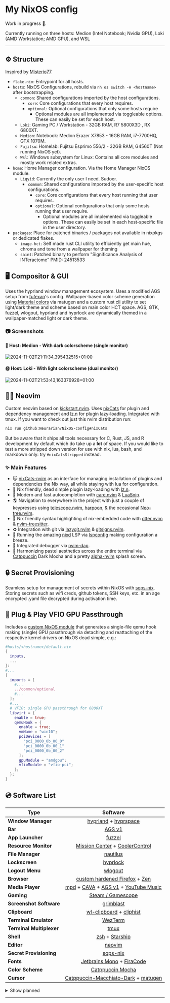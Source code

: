 # My NixOS config

Work in progress 🚧.

Currently running on three hosts: Medion (Intel Notebook; Nvidia GPU), Loki (AMD Workstation; AMD GPU), and WSL

______________________________________________________________________

## ⚙️ Structure

Inspired by [Misterio77](https://github.com/Misterio77/nix-config)

- `flake.nix`: Entrypoint for all hosts.
- `hosts`: NixOS Configurations, rebuild via `nh os switch -H <hostname>` after bootstrapping.
  - `common`: Shared configurations imported by the host configurations.
    - `core`: Core configurations that every host requires.
    - `optional`: Optional configurations that only some hosts require
      - Optional modules are all implemented via toggleable options.
        These can easily be set for each host.
  - `Loki`: Gaming PC / Workstation - 32GB RAM, R7 5800X3D , RX 6800XT.
  - `Medion`: Notebook: Medion Erazer X7853 - 16GB RAM, i7-7700HQ, GTX 1070M.
  - `Fujitsu`: Homelab: Fujitsu Esprimo 556/2 - 32GB RAM, G4560T (Not running NixOS yet).
  - `Wsl`: Windows subsystem for Linux: Contains all core modules and mostly work related extras.
- `home`: Home Manager configuration. Via the Home Manager NixOS module.
  - `Liqyid`: Currently the only user I need. Sudoer.
    - `common`: Shared configurations imported by the user-specific host configurations.
      - `core`: Core configurations that every host running that user requires.
      - `optional`: Optional configurations that only some hosts running that user require.
        - Optional modules are all implemented via toggleable options.
          These can easily be set in each host-specific file in the user directory.
- `packages`: Place for patched binaries / packages not available in nixpkgs or dedicated flakes.
  - `image-hct`: Self made rust CLI utility to efficiently get main hue, chroma and tone from a wallpaper for theming
  - `saint`: Patched binary to perform "Significance Analysis of INTeractome" PMID: 24513533

## 🖥️ Compositor & GUI

Uses the hyprland window management ecosystem. Uses a modified AGS setup from [fufexan](https://github.com/fufexan/dotfiles)'s config. Wallpaper-based color scheme generation using [Material colors](https://m3.material.io/styles/color/the-color-system/key-colors-tones) via matugen and a custom rust cli utility to set light/dark theme and scheme based on main color HCT space. AGS, GTK, fuzzel, wlogout, hyprland and hyprlock are dynamically themed in a wallpaper-matched light or dark theme.

### 📷 Screenshots

#### 🌚 Host: Medion - With dark colorscheme (single monitor)

![2024-11-02T21:11:34,395432515+01:00](https://github.com/user-attachments/assets/78b18a24-52f4-4581-816a-cad09019e564)

#### 🌞 Host: Loki - With light colorscheme (dual monitor)

![2024-11-02T21:53:43,163376928+01:00](https://github.com/user-attachments/assets/02743d90-af2f-47bc-a61f-30ee4277744c)

## 🧑‍💻 Neovim

Custom neovim based on [kickstart.nvim](https://github.com/nvim-lua/kickstart.nvim). Uses [nixCats](https://github.com/BirdeeHub/nixCats-nvim) for plugin and dependency management and [lz.n](https://github.com/nvim-neorocks/lz.n) for plugin lazy-loading. Integrated with tmux. If you want to check out just this nvim distribution run:

```bash
nix run github:Neurarian/NixOS-config#nixCats

```

But be aware that it ships all tools necessary for C, Rust, JS, and R development by default which do take up a **lot** of space. If you would like to test a more stripped down version for use with nix, lua, bash, and markdown only: try `#nixCatsStripped` instead.

### ✨ Main Features

- 🐱 [nixCats-nvim](https://github.com/BirdeeHub/nixCats-nvim) as an interface for managing installation of plugins and dependencies the Nix way, all while staying with lua for configuration.
- 🦥 Nix friendly, dead simple plugin lazy-loading with [lz.n](https://github.com/nvim-neorocks/lz.n).
- 💬 Modern and fast autocompletion with [care.nvim](https://github.com/max397574/care.nvim) & [LuaSnip](https://github.com/L3MON4D3/LuaSnip).
- 🌎 Navigation to everywhere in the project with just a couple of keypresses using [telescope.nvim](https://github.com/nvim-telescope/telescope.nvim), [harpoon](https://github.com/ThePrimeagen/harpoon/tree/harpoon2), & the occasional [Neo-tree.nvim](https://github.com/nvim-neo-tree/neo-tree.nvim).
- 🦦 Nix friendly syntax highlighting of nix-embedded code with [otter.nvim](https://github.com/jmbuhr/otter.nvim) & [nvim-treesitter](https://github.com/nvim-treesitter/nvim-treesitter).
- ♻️ Integration with git via [lazygit.nvim](https://github.com/kdheepak/lazygit.nvim) & [gitsigns.nvim](https://github.com/lewis6991/gitsigns.nvim).
- 🔌 Running the amazing [nixd](https://github.com/nix-community/nixd) LSP via [lspconfig](https://github.com/neovim/nvim-lspconfig) making configuration a breeze.
- 🐞 Integrated debugger via [nvim-dap](https://github.com/mfussenegger/nvim-dap).
- 🎨 Harmonizing pastel aesthetics across the entire terminal via [Catppuccin](https://github.com/catppuccin/catppuccin) Dark Mocha and a pretty [alpha-nvim](https://github.com/goolord/alpha-nvim) splash screen.

## 🔒 Secret Provisioning

Seamless setup for management of secrets within NixOS with [sops-nix](https://github.com/Mic92/sops-nix). Storing secrets such as wifi creds, github tokens, SSH keys, etc. in an age encrypted .yaml file decrypted during activation time.

## 🔌 Plug & Play VFIO GPU Passthrough

Includes a [custom NixOS module](https://github.com/Neurarian/NixOS-config/blob/master/hosts/common/optional/libvirt.nix) that generates a single-file qemu hook making (single) GPU passthrough via detaching and reattaching of the respective kernel drivers on NixOS dead simple, e.g.:

```nix
#hosts/<hostname>/default.nix
{
  inputs,
  ...
}:
#...
{
  imports = [
    #...
    ../common/optional
    #...
  ];
  #...
  # VFIO: single GPU passthrough for 6800XT
  libvirt = {
    enable = true;
    qemuHook = {
      enable = true;
      vmName = "win10";
      pciDevices = [
        "pci_0000_0b_00_0"
        "pci_0000_0b_00_1"
        "pci_0000_0b_00_2"
      ];
      gpuModule = "amdgpu";
      vfioModule = "vfio-pci";
    };
  };
}

```

## 💿 Software List

<div align="center">

| Type                     | Software                                                                              |
| ------------------------ | :---------------------------------------------------------------------------------------------:
| **Window Manager**       | [hyprland](https://github.com/hyprwm/Hyprland) + [hyprspace](https://github.com/KZDKM/Hyprspace) |
| **Bar**                  | [AGS v1](https://github.com/Aylur/ags) |
| **App Launcher**         | [fuzzel](https://codeberg.org/dnkl/fuzzel) |
| **Resource Monitor**     | [Mission Center](https://gitlab.com/mission-center-devs/mission-center) + [CoolerControl](https://gitlab.com/coolercontrol/coolercontrol)|
| **File Manager**         | [nautilus](https://gitlab.gnome.org/GNOME/nautilus) |
| **Lockscreen**           | [hyprlock](https://github.com/hyprwm/hyprlock/) |
| **Logout Menu**          | [wlogout](https://github.com/ArtsyMacaw/wlogout) |
| **Browser**              | [custom hardened Firefox](https://hg.mozilla.org/mozilla-central/) + [Zen](https://github.com/zen-browser/desktop) |
| **Media Player**         | [mpd](https://github.com/MusicPlayerDaemon/MPD) + [CAVA](https://github.com/karlstav/cava) + [AGS v1](https://github.com/Aylur/ags) + [YouTube Music](https://github.com/th-ch/youtube-music) |
| **Gaming**               | [Steam / Gamescope](https://github.com/ValveSoftware/gamescope) |
| **Screenshot Software**  | [grimblast](https://github.com/hyprwm/contrib/tree/main/grimblast) |
| **Clipboard**            | [wl-clipboard](https://github.com/bugaevc/wl-clipboard) + [cliphist](https://github.com/sentriz/cliphist) |\
| **Terminal Emulator**    | [WezTerm](https://github.com/wez/wezterm) |
| **Terminal Multiplexer** | [tmux](https://github.com/tmux/tmux) |
| **Shell**                | [zsh](https://www.zsh.org/) + [Starship](https://github.com/starship/starship) |
| **Editor**               | [neovim](https://github.com/neovim/neovim) |
| **Secret Provisioning**  | [sops-nix](https://github.com/Mic92/sops-nix) |
| **Fonts**                | [Jetbrains Mono](https://www.jetbrains.com/lp/mono/) + [FiraCode](https://github.com/tonsky/FiraCode) |
| **Color Scheme**         | [Catppuccin Mocha](https://github.com/catppuccin/nix) |
| **Cursor**               | [Catppuccin-Macchiato-Dark](https://github.com/catppuccin/cursors) + [matugen](https://github.com/InioX/matugen)|

</div>

<details>
  <summary>Show planned</summary>

<div align="center">

| Type                        | Software                                                                              |
| --------------------------- | :---------------------------------------------------------------------------------------------:
| **Ephemeral Root Storage**  | [Impermanence](https://github.com/nix-community/impermanence) |
| **Notes**                   | [Obsidian](https://obsidian.md/) |
| **Bar & Widgets**           | [Migrate to AGS v2](https://github.com/Aylur/ags) |
| **VFIO**                    | Does not work on Notebook Nvidia GPU yet |

</div>

</details>

______________________________________________________________________
